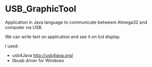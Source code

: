 # USB_GraphicTool

Application in Java language to communicate betweem Atmega32 and computer via USB.

We can write text on application and see it on lcd display. 

I used:
- usb4Java http://usb4java.org/
- libusb driver for Windows

